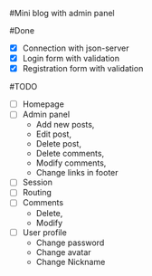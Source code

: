 #Mini blog with admin panel

#Done
- [x] Connection with json-server
- [x] Login form with validation
- [x] Registration form with validation

#TODO
- [ ] Homepage
- [ ] Admin panel 
    - Add new posts,
    - Edit post,
    - Delete post,
    - Delete comments,
    - Modify comments,
    - Change links in footer
- [ ] Session
- [ ] Routing
- [ ] Comments 
    - Delete,
    - Modify
- [ ] User profile
    - Change password
    - Change avatar
    - Change Nickname